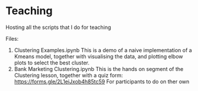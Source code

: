 # Teaching
Hosting all the scripts that I do for teaching

Files:
1. Clustering Examples.ipynb
This is a demo of a naive implementation of a Kmeans model, together with visualising the data, and plotting elbow plots to select the best cluster.
2. Bank Marketing Clustering.ipynb
This is the hands on segment of the Clustering lesson, together with a quiz form: https://forms.gle/2L1eiJxob4h85tc59
For participants to do on ther own
